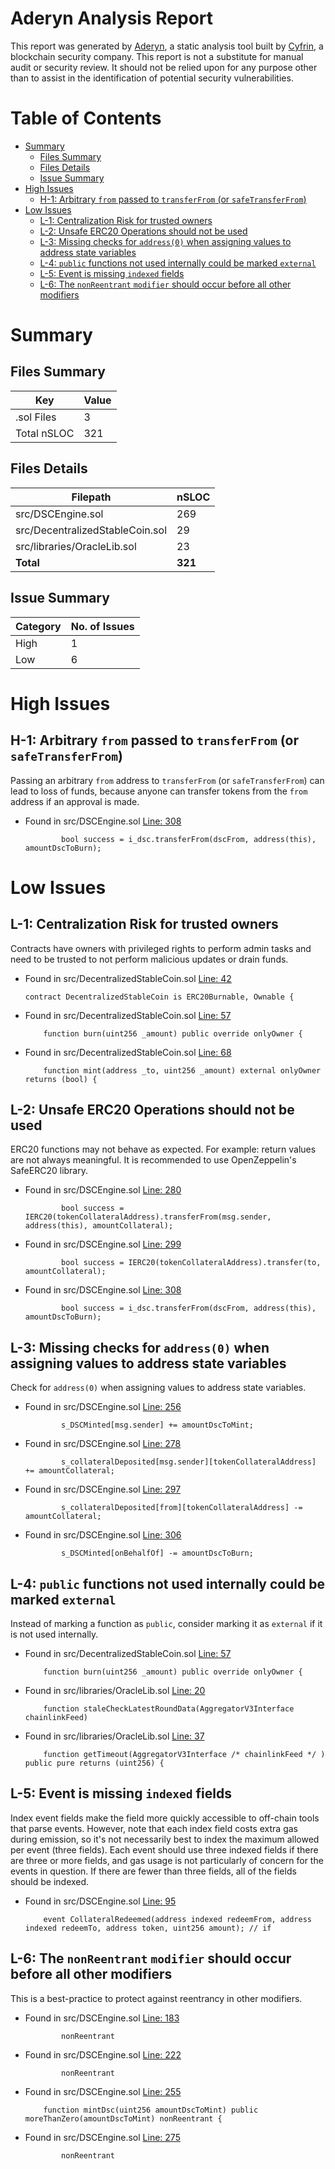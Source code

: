 # Aderyn Analysis Report

This report was generated by [Aderyn](https://github.com/Cyfrin/aderyn), a static analysis tool built by [Cyfrin](https://cyfrin.io), a blockchain security company. This report is not a substitute for manual audit or security review. It should not be relied upon for any purpose other than to assist in the identification of potential security vulnerabilities.

# Table of Contents

- [Summary](#summary)
  - [Files Summary](#files-summary)
  - [Files Details](#files-details)
  - [Issue Summary](#issue-summary)
- [High Issues](#high-issues)
  - [H-1: Arbitrary `from` passed to `transferFrom` (or `safeTransferFrom`)](#h-1-arbitrary-from-passed-to-transferfrom-or-safetransferfrom)
- [Low Issues](#low-issues)
  - [L-1: Centralization Risk for trusted owners](#l-1-centralization-risk-for-trusted-owners)
  - [L-2: Unsafe ERC20 Operations should not be used](#l-2-unsafe-erc20-operations-should-not-be-used)
  - [L-3: Missing checks for `address(0)` when assigning values to address state variables](#l-3-missing-checks-for-address0-when-assigning-values-to-address-state-variables)
  - [L-4: `public` functions not used internally could be marked `external`](#l-4-public-functions-not-used-internally-could-be-marked-external)
  - [L-5: Event is missing `indexed` fields](#l-5-event-is-missing-indexed-fields)
  - [L-6: The `nonReentrant` `modifier` should occur before all other modifiers](#l-6-the-nonreentrant-modifier-should-occur-before-all-other-modifiers)

# Summary

## Files Summary

| Key         | Value |
| ----------- | ----- |
| .sol Files  | 3     |
| Total nSLOC | 321   |

## Files Details

| Filepath                        | nSLOC   |
| ------------------------------- | ------- |
| src/DSCEngine.sol               | 269     |
| src/DecentralizedStableCoin.sol | 29      |
| src/libraries/OracleLib.sol     | 23      |
| **Total**                       | **321** |

## Issue Summary

| Category | No. of Issues |
| -------- | ------------- |
| High     | 1             |
| Low      | 6             |

# High Issues

## H-1: Arbitrary `from` passed to `transferFrom` (or `safeTransferFrom`)

Passing an arbitrary `from` address to `transferFrom` (or `safeTransferFrom`) can lead to loss of funds, because anyone can transfer tokens from the `from` address if an approval is made.

- Found in src/DSCEngine.sol [Line: 308](src/DSCEngine.sol#L308)

  ```solidity
          bool success = i_dsc.transferFrom(dscFrom, address(this), amountDscToBurn);
  ```

# Low Issues

## L-1: Centralization Risk for trusted owners

Contracts have owners with privileged rights to perform admin tasks and need to be trusted to not perform malicious updates or drain funds.

- Found in src/DecentralizedStableCoin.sol [Line: 42](src/DecentralizedStableCoin.sol#L42)

  ```solidity
  contract DecentralizedStableCoin is ERC20Burnable, Ownable {
  ```

- Found in src/DecentralizedStableCoin.sol [Line: 57](src/DecentralizedStableCoin.sol#L57)

  ```solidity
      function burn(uint256 _amount) public override onlyOwner {
  ```

- Found in src/DecentralizedStableCoin.sol [Line: 68](src/DecentralizedStableCoin.sol#L68)

  ```solidity
      function mint(address _to, uint256 _amount) external onlyOwner returns (bool) {
  ```

## L-2: Unsafe ERC20 Operations should not be used

ERC20 functions may not behave as expected. For example: return values are not always meaningful. It is recommended to use OpenZeppelin's SafeERC20 library.

- Found in src/DSCEngine.sol [Line: 280](src/DSCEngine.sol#L280)

  ```solidity
          bool success = IERC20(tokenCollateralAddress).transferFrom(msg.sender, address(this), amountCollateral);
  ```

- Found in src/DSCEngine.sol [Line: 299](src/DSCEngine.sol#L299)

  ```solidity
          bool success = IERC20(tokenCollateralAddress).transfer(to, amountCollateral);
  ```

- Found in src/DSCEngine.sol [Line: 308](src/DSCEngine.sol#L308)

  ```solidity
          bool success = i_dsc.transferFrom(dscFrom, address(this), amountDscToBurn);
  ```

## L-3: Missing checks for `address(0)` when assigning values to address state variables

Check for `address(0)` when assigning values to address state variables.

- Found in src/DSCEngine.sol [Line: 256](src/DSCEngine.sol#L256)

  ```solidity
          s_DSCMinted[msg.sender] += amountDscToMint;
  ```

- Found in src/DSCEngine.sol [Line: 278](src/DSCEngine.sol#L278)

  ```solidity
          s_collateralDeposited[msg.sender][tokenCollateralAddress] += amountCollateral;
  ```

- Found in src/DSCEngine.sol [Line: 297](src/DSCEngine.sol#L297)

  ```solidity
          s_collateralDeposited[from][tokenCollateralAddress] -= amountCollateral;
  ```

- Found in src/DSCEngine.sol [Line: 306](src/DSCEngine.sol#L306)

  ```solidity
          s_DSCMinted[onBehalfOf] -= amountDscToBurn;
  ```

## L-4: `public` functions not used internally could be marked `external`

Instead of marking a function as `public`, consider marking it as `external` if it is not used internally.

- Found in src/DecentralizedStableCoin.sol [Line: 57](src/DecentralizedStableCoin.sol#L57)

  ```solidity
      function burn(uint256 _amount) public override onlyOwner {
  ```

- Found in src/libraries/OracleLib.sol [Line: 20](src/libraries/OracleLib.sol#L20)

  ```solidity
      function staleCheckLatestRoundData(AggregatorV3Interface chainlinkFeed)
  ```

- Found in src/libraries/OracleLib.sol [Line: 37](src/libraries/OracleLib.sol#L37)

  ```solidity
      function getTimeout(AggregatorV3Interface /* chainlinkFeed */ ) public pure returns (uint256) {
  ```

## L-5: Event is missing `indexed` fields

Index event fields make the field more quickly accessible to off-chain tools that parse events. However, note that each index field costs extra gas during emission, so it's not necessarily best to index the maximum allowed per event (three fields). Each event should use three indexed fields if there are three or more fields, and gas usage is not particularly of concern for the events in question. If there are fewer than three fields, all of the fields should be indexed.

- Found in src/DSCEngine.sol [Line: 95](src/DSCEngine.sol#L95)

  ```solidity
      event CollateralRedeemed(address indexed redeemFrom, address indexed redeemTo, address token, uint256 amount); // if
  ```

## L-6: The `nonReentrant` `modifier` should occur before all other modifiers

This is a best-practice to protect against reentrancy in other modifiers.

- Found in src/DSCEngine.sol [Line: 183](src/DSCEngine.sol#L183)

  ```solidity
          nonReentrant
  ```

- Found in src/DSCEngine.sol [Line: 222](src/DSCEngine.sol#L222)

  ```solidity
          nonReentrant
  ```

- Found in src/DSCEngine.sol [Line: 255](src/DSCEngine.sol#L255)

  ```solidity
      function mintDsc(uint256 amountDscToMint) public moreThanZero(amountDscToMint) nonReentrant {
  ```

- Found in src/DSCEngine.sol [Line: 275](src/DSCEngine.sol#L275)

  ```solidity
          nonReentrant
  ```
